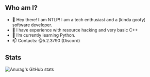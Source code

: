 ## Who am I?
- 👋 Hey there! I am NTLP! I am a tech enthusiast and a (kinda goofy) software developer.
- 👀 I have experience with resource hacking and very basic C++
- 🌱 I’m currently learning Python.
- 📫 Contacts: @5.2.3790 (Discord)
## Stats
  ![Anurag's GitHub stats](https://github-readme-stats.vercel.app/api?username=ntlp0)



<!---
ntlp0/ntlp0 is a ✨ special ✨ repository because its `README.md` (this file) appears on your GitHub profile.
You can click the Preview link to take a look at your changes.
--->
